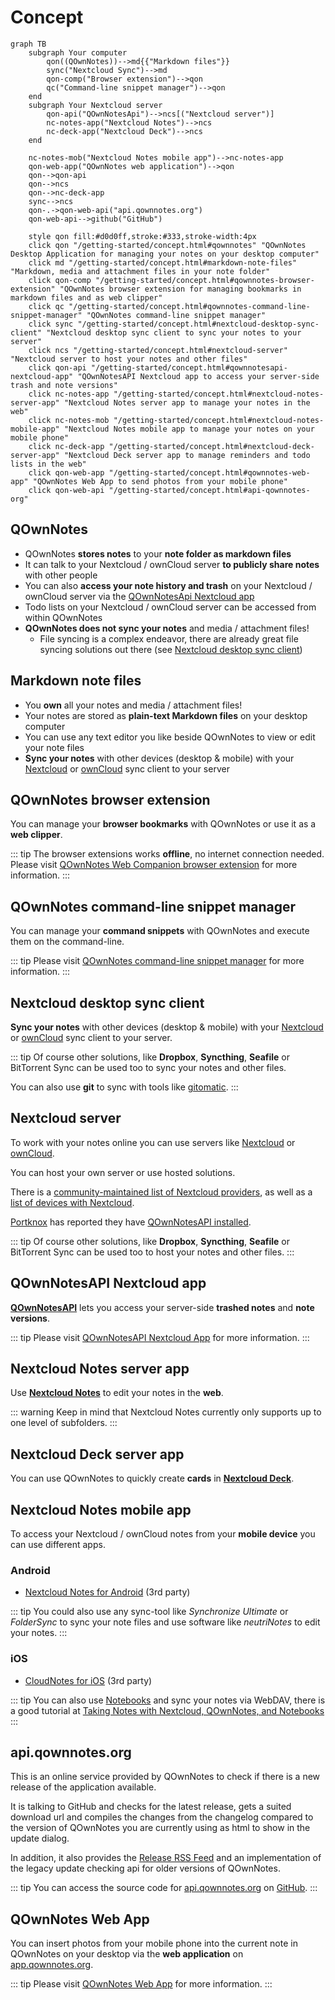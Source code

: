 # Concept

<style scoped>
  /* Remove max-width for content so there is enough space for the Mermaid diagram */
  /* We need "scoped" or this will leak to all other pages! */
  /* We need "main" to be more specific than the default style */
  main .theme-default-content:not(.custom) {
    max-width: none;
  }
</style>

```mermaid
graph TB
    subgraph Your computer
        qon((QOwnNotes))-->md{{"Markdown files"}}
        sync("Nextcloud Sync")-->md
        qon-comp("Browser extension")-->qon
        qc("Command-line snippet manager")-->qon
    end
    subgraph Your Nextcloud server
        qon-api("QOwnNotesApi")-->ncs[("Nextcloud server")]
        nc-notes-app("Nextcloud Notes")-->ncs
        nc-deck-app("Nextcloud Deck")-->ncs
    end

    nc-notes-mob("Nextcloud Notes mobile app")-->nc-notes-app
    qon-web-app("QOwnNotes web application")-->qon
    qon-->qon-api
    qon-->ncs
    qon-->nc-deck-app
    sync-->ncs
    qon-.->qon-web-api("api.qownnotes.org")
    qon-web-api-->github("GitHub")

    style qon fill:#d0d0ff,stroke:#333,stroke-width:4px
    click qon "/getting-started/concept.html#qownnotes" "QOwnNotes Desktop Application for managing your notes on your desktop computer"
    click md "/getting-started/concept.html#markdown-note-files" "Markdown, media and attachment files in your note folder"
    click qon-comp "/getting-started/concept.html#qownnotes-browser-extension" "QOwnNotes browser extension for managing bookmarks in markdown files and as web clipper"
    click qc "/getting-started/concept.html#qownnotes-command-line-snippet-manager" "QOwnNotes command-line snippet manager"
    click sync "/getting-started/concept.html#nextcloud-desktop-sync-client" "Nextcloud desktop sync client to sync your notes to your server"
    click ncs "/getting-started/concept.html#nextcloud-server" "Nextcloud server to host your notes and other files"
    click qon-api "/getting-started/concept.html#qownnotesapi-nextcloud-app" "QOwnNotesAPI Nextcloud app to access your server-side trash and note versions"
    click nc-notes-app "/getting-started/concept.html#nextcloud-notes-server-app" "Nextcloud Notes server app to manage your notes in the web"
    click nc-notes-mob "/getting-started/concept.html#nextcloud-notes-mobile-app" "Nextcloud Notes mobile app to manage your notes on your mobile phone"
    click nc-deck-app "/getting-started/concept.html#nextcloud-deck-server-app" "Nextcloud Deck server app to manage reminders and todo lists in the web"
    click qon-web-app "/getting-started/concept.html#qownnotes-web-app" "QOwnNotes Web App to send photos from your mobile phone"
    click qon-web-api "/getting-started/concept.html#api-qownnotes-org"
```

## QOwnNotes

- QOwnNotes **stores notes** to your **note folder as markdown files**
- It can talk to your Nextcloud / ownCloud server **to publicly share notes** with other people
- You can also **access your note history and trash** on your Nextcloud / ownCloud server
  via the [QOwnNotesApi Nextcloud app](#qownnotesapi-nextcloud-app)
- Todo lists on your Nextcloud / ownCloud server can be accessed from within QOwnNotes
- **QOwnNotes does not sync your notes** and media / attachment files!
  - File syncing is a complex endeavor, there are already great file syncing solutions
    out there (see [Nextcloud desktop sync client](#nextcloud-desktop-sync-client))

## Markdown note files

- You **own** all your notes and media / attachment files!
- Your notes are stored as **plain-text Markdown files** on your desktop computer
- You can use any text editor you like beside QOwnNotes to view or edit your note files
- **Sync your notes** with other devices (desktop & mobile) with your [Nextcloud](https://nextcloud.com/)
  or [ownCloud](https://owncloud.org/) sync client to your server

## QOwnNotes browser extension

You can manage your **browser bookmarks** with QOwnNotes or use it as a **web clipper**.

::: tip
The browser extensions works **offline**, no internet connection needed.
Please visit [QOwnNotes Web Companion browser extension](browser-extension.md) for more information.
:::

## QOwnNotes command-line snippet manager

You can manage your **command snippets** with QOwnNotes and execute them on the command-line.

::: tip
Please visit [QOwnNotes command-line snippet manager](command-line-snippet-manager.md) for more information.
:::

## Nextcloud desktop sync client

**Sync your notes** with other devices (desktop & mobile) with your [Nextcloud](https://nextcloud.com/)
or [ownCloud](https://owncloud.org/) sync client to your server.

::: tip
Of course other solutions, like **Dropbox**, **Syncthing**, **Seafile** or BitTorrent Sync can be used
too to sync your notes and other files.

You can also use **git** to sync with tools like [gitomatic](https://github.com/muesli/gitomatic/).
:::

## Nextcloud server

To work with your notes online you can use servers like [Nextcloud](https://nextcloud.com/)
or [ownCloud](https://owncloud.org/).

You can host your own server or use hosted solutions.

There is a [community-maintained list of Nextcloud providers](https://github.com/nextcloud/providers#providers),
as well as a [list of devices with Nextcloud](https://nextcloud.com/devices/).

[Portknox](https://portknox.net) has reported they have [QOwnNotesAPI installed](https://portknox.net/en/app_listing).

::: tip
Of course other solutions, like **Dropbox**, **Syncthing**, **Seafile** or BitTorrent Sync can be used
too to host your notes and other files.
:::

## QOwnNotesAPI Nextcloud app

[**QOwnNotesAPI**](https://github.com/pbek/qownnotesapi) lets you access your
server-side **trashed notes** and **note versions**.

::: tip
Please visit [QOwnNotesAPI Nextcloud App](qownnotesapi.md) for more information.
:::

## Nextcloud Notes server app

Use [**Nextcloud Notes**](https://github.com/nextcloud/notes) to edit your notes in the **web**.

::: warning
Keep in mind that Nextcloud Notes currently only supports up to one level of subfolders.
:::

## Nextcloud Deck server app

You can use QOwnNotes to quickly create **cards** in [**Nextcloud Deck**](https://github.com/nextcloud/deck).

## Nextcloud Notes mobile app

To access your Nextcloud / ownCloud notes from your **mobile device** you can use different apps.

### Android

- [Nextcloud Notes for Android](https://play.google.com/store/apps/details?id=it.niedermann.owncloud.notes) (3rd party)

::: tip
You could also use any sync-tool like _Synchronize Ultimate_ or _FolderSync_ to sync your note files
and use software like _neutriNotes_ to edit your notes.
:::

### iOS

- [CloudNotes for iOS](https://itunes.apple.com/de/app/cloudnotes-owncloud-notes/id813973264?mt=8) (3rd party)

::: tip
You can also use [Notebooks](https://itunes.apple.com/us/app/notebooks-write-and-organize/id780438662)
and sync your notes via WebDAV, there is a good tutorial at [Taking Notes with Nextcloud, QOwnNotes, and Notebooks](https://lifemeetscode.com/blog/taking-notes-with-nextcloud-qownnotes-and-notebooks)
:::

## api.qownnotes.org

This is an online service provided by QOwnNotes to check if there is a new release of the application available.

It is talking to GitHub and checks for the latest release, gets a suited download url and compiles the changes
from the changelog compared to the version of QOwnNotes you are currently using as html to show in the update dialog.

In addition, it also provides the [Release RSS Feed](http://api.qownnotes.org/rss/app-releases) and an implementation
of the legacy update checking api for older versions of QOwnNotes.

::: tip
You can access the source code for [api.qownnotes.org](https://api.qownnotes.org) on [GitHub](https://github.com/qownnotes/api).
:::

## QOwnNotes Web App

You can insert photos from your mobile phone into the current note in QOwnNotes
on your desktop via the **web application** on [app.qownnotes.org](https://app.qownnotes.org/).

::: tip
Please visit [QOwnNotes Web App](web-app.md) for more information.
:::
